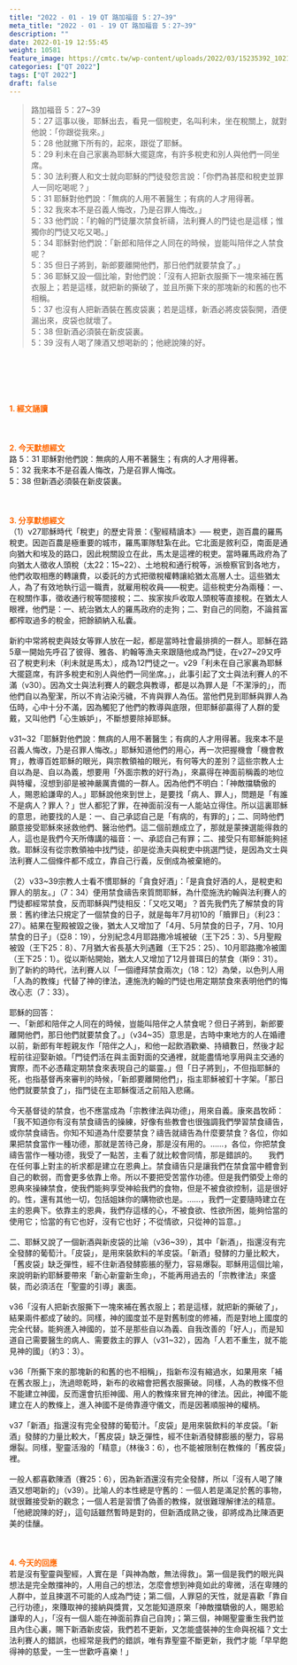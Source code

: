 ```yaml
---
title: "2022 - 01 - 19 QT 路加福音 5：27~39"
meta_title: "2022 - 01 - 19 QT 路加福音 5：27~39"
description: ""
date: 2022-01-19 12:55:45
weight: 10581
feature_image: https://cmtc.tw/wp-content/uploads/2022/03/15235392_10211799862337740_180693556567566654_o-1.webp
categories: ["QT 2022"]
tags: ["QT 2022"]
draft: false
---
```


<blockquote>路加福音 5：27~39<br />
5：27 這事以後，耶穌出去，看見一個稅吏，名叫利未，坐在稅關上，就對他說：「你跟從我來。」<br />
5：28 他就撇下所有的，起來，跟從了耶穌。<br />
5：29 利未在自己家裏為耶穌大擺筵席，有許多稅吏和別人與他們一同坐席。<br />
5：30 法利賽人和文士就向耶穌的門徒發怨言說：「你們為甚麼和稅吏並罪人一同吃喝呢？」<br />
5：31 耶穌對他們說：「無病的人用不著醫生；有病的人才用得著。<br />
5：32 我來本不是召義人悔改，乃是召罪人悔改。」<br />
5：33 他們說：「約翰的門徒屢次禁食祈禱，法利賽人的門徒也是這樣；惟獨你的門徒又吃又喝。」<br />
5：34 耶穌對他們說：「新郎和陪伴之人同在的時候，豈能叫陪伴之人禁食呢？<br />
5：35 但日子將到，新郎要離開他們，那日他們就要禁食了。」<br />
5：36 耶穌又設一個比喻，對他們說：「沒有人把新衣服撕下一塊來補在舊衣服上；若是這樣，就把新的撕破了，並且所撕下來的那塊新的和舊的也不相稱。<br />
5：37 也沒有人把新酒裝在舊皮袋裏；若是這樣，新酒必將皮袋裂開，酒便漏出來，皮袋也就壞了。<br />
5：38 但新酒必須裝在新皮袋裏。<br />
5：39 沒有人喝了陳酒又想喝新的；他總說陳的好。</blockquote><br />
&nbsp;<br />
<br />
&nbsp;<br />
<br />
<span style="color: #ff6600;"><strong>1. </strong><strong>經文誦讀</strong></span><br />
<br />
<span style="color: #ff6600;"><strong> </strong></span><br />
<br />
<span style="color: #ff6600;"><strong>2. 今天默想</strong><strong>經文<br />
</strong></span>路 5：31 耶穌對他們說：無病的人用不著醫生；有病的人才用得著。<br />
5：32 我來本不是召義人悔改，乃是召罪人悔改。<br />
5：38 但新酒必須裝在新皮袋裏。<br />
<br />
&nbsp;<br />
<br />
<span style="color: #ff6600;"><strong>3. 分享默想經文<br />
</strong></span>（1）v27耶穌時代「稅吏」的歷史背景：《聖經精讀本》── 稅吏，迦百農的羅馬稅吏。因迦百農是極重要的城市，羅馬軍隊駐紮在此。它北面是敘利亞，南面是通向猶大和埃及的路口，因此稅關設立在此，馬太是這裡的稅吏。當時羅馬政府為了向猶太人徵收人頭稅（太22：15~22）、土地稅和通行稅等，派檢察官到各地方，他們收取相應的轉讓費，以委託的方式把徵稅權轉讓給猶太高層人士。這些猶太人，為了有效地執行這一職責，就雇用稅收員——稅吏。這些稅吏分為兩種：一、在稅關作事，徵收通行稅等間接稅；二、挨家挨戶收取人頭稅等直接稅。在猶太人眼裡，他們是：一、統治猶太人的羅馬政府的走狗；二、對自己的同胞，不論貧富都榨取過多的稅金，把餘額納入私囊。<br />
<br />
新約中常將稅吏與妓女等罪人放在一起，都是當時社會最排擠的一群人。耶穌在路 5章一開始先呼召了彼得、雅各、約翰等漁夫來跟隨他成為門徒，在v27~29又呼召了稅吏利未（利未就是馬太），成為12門徒之一。v29「利未在自己家裏為耶穌大擺筵席，有許多稅吏和別人與他們一同坐席。」，此事引起了文士與法利賽人的不滿（v30）。因為文士與法利賽人的觀念與教導，都是以為罪人是「不潔淨的」，而他們自以為聖潔，所以不肯沾染污穢，不肯與罪人為伍。當他們見到耶穌與罪人為伍時，心中十分不滿，因為觸犯了他們的教導與底限，但耶穌卻贏得了人群的愛戴，又叫他們「心生嫉妒」，不斷想要除掉耶穌。<br />
<br />
v31~32「耶穌對他們說：無病的人用不著醫生；有病的人才用得著。我來本不是召義人悔改，乃是召罪人悔改。」耶穌知道他們的用心，再一次把握機會「機會教育」，教導百姓耶穌的眼光，與宗教領袖的眼光，有何等大的差別？這些宗教人士自以為是、自以為義，想要用「外面宗教的好行為」，來贏得在神面前稱義的地位與特權，沒想到卻是被神嚴厲責備的一群人。因為他們不明白：「神敵擋驕傲的人，賜恩給謙卑的人。」耶穌說他來到世上，是要找「病人、罪人」，問題是「有誰不是病人？罪人？」世人都犯了罪，在神面前沒有一人能站立得住。所以這裏耶穌的意思，祂要找的人是：一、自己承認自己是「有病的，有罪的」；二、同時他們願意接受耶穌來拯救他們、醫治他們。這二個前題成立了，那就是蒙揀選能得救的人，這也是我們今天所傳講的福音：一、承認自己有罪；二、接受只有耶穌能夠拯救。耶穌沒有從宗教領袖中找門徒，卻是從漁夫與稅吏中挑選門徒，是因為文士與法利賽人二個條件都不成立，靠自己行義，反倒成為被棄絕的。<br />
<br />
（2）v33~39宗教人士看不慣耶穌的「貪食好酒」：「是貪食好酒的人，是稅吏和罪人的朋友。」（7：34）便用禁食禱告來質問耶穌，為什麼施洗約翰與法利賽人的門徒都經常禁食，反而耶穌與門徒相反：「又吃又喝」？首先我們先了解禁食的背景：舊約律法只規定了一個禁食的日子，就是每年7月初10的「贖罪日」（利23：27）。結果在聖殿被毀之後，猶太人又增加了「4月、5月禁食的日子，7月、10月禁食的日子」（亞8：19），分別紀念4月耶路撒冷城被破（王下25：3）、5月聖殿被毀（王下25：8）、7月猶大省長基大列遇難（王下25：25）、10月耶路撒冷被圍（王下25：1）。從以斯帖開始，猶太人又增加了12月普珥日的禁食（斯9：31）。到了新約的時代，法利賽人以「一個禮拜禁食兩次」（18：12）為榮，以色列人用「人為的教條」代替了神的律法，連施洗約翰的門徒也用定期禁食來表明他們的悔改心志（7：33）。<br />
<br />
耶穌的回答：<br />
一、「新郎和陪伴之人同在的時候，豈能叫陪伴之人禁食呢？但日子將到，新郎要離開他們，那日他們就要禁食了。」（v34~35）意思是，古時中東地方的人在婚禮以前，新郎有年輕親友作「陪伴之人」，和他一起飲酒歡樂、持續數日，然後才起程前往迎娶新娘。「門徒們活在與主面對面的交通裡，就能盡情地享用與主交通的實際，而不必憑藉定期禁食來表現自己的屬靈。」但「日子將到」，不但指耶穌的死，也指基督再來審判的時候，「新郎要離開他們」，指主耶穌被釘十字架。「那日他們就要禁食了」，指門徒在主耶穌復活之前陷入悲痛。<br />
<br />
今天基督徒的禁食，也不應當成為「宗教律法與功德」，用來自義。康來昌牧師：「我不知道你有沒有禁食禱告的操練，好像有些教會也很強調我們學習禁食禱告，或你禁食禱告。你知不知道為什麼要禁食？禱告就禱告為什麼要禁食？各位，你如果把禁食當作一種功德，那就是苦待己身，那是沒有用的。……，各位，你把禁食禱告當作一種功德，我受了一點苦，主看了就比較會同情，那是錯誤的。　　我們在任何事上對主的祈求都是建立在恩典上。禁食禱告只是讓我們在禁食當中體會到自己的軟弱，而會更多依靠上帝。所以不要把受苦當作功德。但是我們領受上帝的恩典來操練禁食，使我們能夠享受神給我們的食物，但是不被食欲控制，這是很好的。性，還有其他一切，包括姐妹你的購物欲也是。……，我們一定要隨時建立在主的恩典下。依靠主的恩典，我們存這樣的心，不被食欲、性欲所困，能夠恰當的使用它；恰當的有它也好，沒有它也好；不從情欲，只從神的旨意。」<br />
<br />
二、耶穌又說了一個新酒與新皮袋的比喻（v36~39），其中「新酒」，指還沒有完全發酵的葡萄汁。「皮袋」，是用來裝飲料的羊皮袋。「新酒」發酵的力量比較大，「舊皮袋」缺乏彈性，經不住新酒發酵膨脹的壓力，容易爆裂。耶穌用這個比喻，來說明新約耶穌要帶來「新心新靈新生命」，不能再用過去的「宗教律法」來盛裝，而必須活在「聖靈的引導」裏面。<br />
<br />
v36「沒有人把新衣服撕下一塊來補在舊衣服上；若是這樣，就把新的撕破了」，結果兩件都成了破的。同樣，神的國度並不是對舊制度的修補，而是對地上國度的完全代替。能夠進入神國的，並不是那些自以為義、自我改善的「好人」，而是知道自己需要醫生的病人、需要救主的罪人（v31~32），因為「人若不重生，就不能見神的國」（約3：3）。<br />
<br />
v36「所撕下來的那塊新的和舊的也不相稱」，指新布沒有縮過水，如果用來「補在舊衣服上」，洗過晾乾時，新布的收縮會把舊衣服撕破。同樣，人為的教條不但不能建立神國，反而還會抗拒神國、用人的教條來冒充神的律法。因此，神國不能建立在人的教條上，進入神國不是倚靠遵守儀文，而是因著順服神的權柄。<br />
<br />
v37「新酒」指還沒有完全發酵的葡萄汁。「皮袋」是用來裝飲料的羊皮袋。「新酒」發酵的力量比較大，「舊皮袋」缺乏彈性，經不住新酒發酵膨脹的壓力，容易爆裂。同樣，聖靈活潑的「精意」（林後3：6），也不能被限制在教條的「舊皮袋」裡。<br />
<br />
一般人都喜歡陳酒（賽25：6），因為新酒還沒有完全發酵，所以「沒有人喝了陳酒又想喝新的」（v39）。比喻人的本性總是守舊的：一個人若是滿足於舊的事物，就很難接受新的觀念；一個人若是習慣了偽善的教條，就很難理解律法的精意。「他總說陳的好」，這句話雖然暫時是對的，但新酒成熟之後，卻將成為比陳酒更美的佳釀。<br />
<br />
&nbsp;<br />
<br />
<span style="color: #ff6600;"><strong>4. 今天的回應<br />
</strong></span>若是沒有聖靈與聖經，人實在是「與神為敵，無法得救」。第一個是我們的眼光與想法是完全敵擋神的，人用自己的想法，怎麼會想到神竟如此的卑微，活在卑賤的人群中，並且揀選不可能的人成為門徒；第二個，人罪惡的天性，就是喜歡「靠自己行功德」，來賺取神的接納與獎賞，又怎能知道原來「神敵擋驕傲的人，賜恩給謙卑的人」，「沒有一個人能在神面前靠自己自誇」；第三個，神賜聖靈重生我們並且內住心裏，賜下新酒新皮袋，我們若不更新，又怎能盛裝神的生命與祝福？文士法利賽人的錯誤，也經常是我們的錯誤，唯有靠聖靈不斷更新，我們才能「早早飽得神的慈愛，一生一世歡呼喜樂！」<br />
<br />
&nbsp;
        